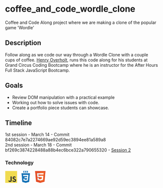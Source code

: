 # coffee_and_code_wordle_clone
Coffee and Code Along project where we are making a clone of the popular game 'Wordle'


## Description

Follow along as we code our way through a Wordle Clone with a couple cups of coffee. [Henry Overholt](https://github.com/Henry-Overholt), runs this code along for his students at Grand Circus Coding Bootcamp where he is an instructor for the After Hours Full Stack JavaScript Bootcamp.

## Goals
 
- Review DOM manipulation with a practical example
- Working out how to solve issues with code.
- Create a portfolio piece students can showcase. 

## Timeline 

1st session - March 14 - Commit 84082c7e7a2274669ae92d59ec3894ee81a589a8 <br>
2nd session - March 18 - Commit bf269c3874228488a88b4ec6bce322a790655320 - [Session 2](https://github.com/Henry-Overholt/coffee_and_code_wordle_clone/tree/session2)

### Technology

<img src="https://github.com/devicons/devicon/blob/master/icons/javascript/javascript-original.svg" title="JavaScript" alt="JavaScript" width="40" height="40"/>&nbsp;
<img src="https://github.com/devicons/devicon/blob/master/icons/css3/css3-plain-wordmark.svg"  title="CSS3" alt="CSS" width="40" height="40"/>&nbsp;
  <img src="https://github.com/devicons/devicon/blob/master/icons/html5/html5-original.svg" title="HTML5" alt="HTML" width="40" height="40"/>&nbsp;